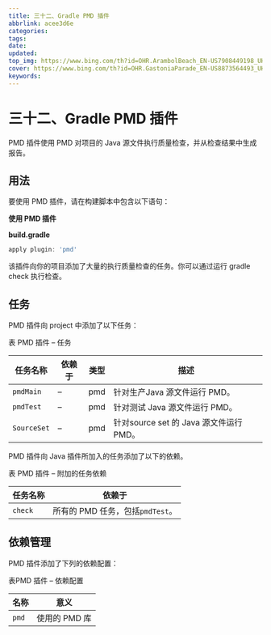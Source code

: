 ```yaml
---
title: 三十二、Gradle PMD 插件
abbrlink: acee3d6e
categories: 
tags: 
date: 
updated: 
top_img: https://www.bing.com/th?id=OHR.ArambolBeach_EN-US7908449198_UHD.jpg
cover: https://www.bing.com/th?id=OHR.GastoniaParade_EN-US8873564493_UHD.jpg
keywords: 
---
```

# 三十二、Gradle PMD 插件

PMD 插件使用 PMD 对项目的 Java 源文件执行质量检查，并从检查结果中生成报告。

## 用法

要使用 PMD 插件，请在构建脚本中包含以下语句：

**使用 PMD 插件**

**build.gradle**

```gradle
apply plugin: 'pmd'  
```

该插件向你的项目添加了大量的执行质量检查的任务。你可以通过运行 gradle check 执行检查。

## 任务

PMD 插件向 project 中添加了以下任务：

表  PMD 插件 – 任务

| 任务名称    | 依赖于 | 类型 | 描述                                    |
| ----------- | ------ | ---- | --------------------------------------- |
| `pmdMain`   | –      | pmd  | 针对生产Java 源文件运行 PMD。           |
| `pmdTest`   | –      | pmd  | 针对测试 Java 源文件运行 PMD。          |
| `SourceSet` | –      | pmd  | 针对source set 的 Java 源文件运行 PMD。 |

PMD 插件向 Java 插件所加入的任务添加了以下的依赖。

表 PMD 插件 – 附加的任务依赖

| 任务名称 | 依赖于                           |
| -------- | -------------------------------- |
| `check`  | 所有的 PMD 任务，包括`pmdTest`。 |

## 依赖管理

PMD 插件添加了下列的依赖配置：

表PMD 插件 – 依赖配置

| 名称  | 意义          |
| ----- | ------------- |
| `pmd` | 使用的 PMD 库 |